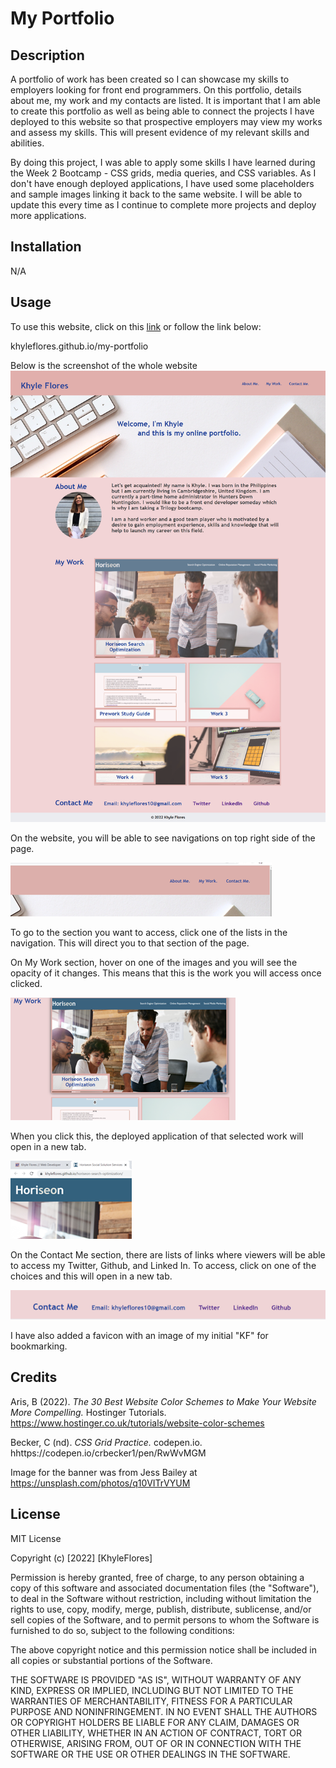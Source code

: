# My Portfolio

## Description 

A portfolio of work has been created so I can showcase my skills to employers looking for front end programmers. On this portfolio, details about me, my work and my contacts are listed. It is important that I am able to create this portfolio as well as being able to connect the projects I have deployed to this website so that prospective employers may view my works and assess my skills. This will present evidence of my relevant skills and abilities.

By doing this project, I was able to apply some skills I have learned during the Week 2 Bootcamp - CSS grids, media queries, and CSS variables.
As I don't have enough deployed applications, I have used some placeholders and sample images linking it back to the same website. 
I will be able to update this every time as I continue to complete more projects and deploy more applications.


## Installation

N/A

## Usage 

To use this website, click on this [link](khyleflores.github.io/my-portfolio "Khyle's Portfolio") or follow the link below:

khyleflores.github.io/my-portfolio

Below is the screenshot of the whole website
![My Portfolio website screenshot](/assets/images/website-screenshots/full-website-screenshot.png)

On the website, you will be able to see navigations on top right side of the page. 

![Navigation screenshot](/assets/images/website-screenshots/screenshot-1.png)

To go to the section you want to access, click one of the lists in the navigation. This will direct you to that section of the page. 

On My Work section, hover on one of the images and you will see the opacity of it changes. This means that this is the work you will access once clicked.

![My work section screenshot](/assets/images/website-screenshots/screenshot-2.png)

 When you click this, the deployed application of that selected work will open in a new tab.

 ![New page with deployed application screenshot](/assets/images/website-screenshots/screenshot-3.png)

 On the Contact Me section, there are lists of links where viewers will be able to access my Twitter, Github, and Linked In.
 To access, click on one of the choices and this will open in a new tab.

 ![Contact Me screenshot](/assets/images/website-screenshots/screenshot-4.png)

 I have also added a favicon with an image of my initial "KF" for bookmarking. 

## Credits

Aris, B (2022). *The 30 Best Website Color Schemes to Make Your Website More Compelling.* Hostinger Tutorials. https://www.hostinger.co.uk/tutorials/website-color-schemes

Becker, C (nd). *CSS Grid Practice.* codepen.io. hhttps://codepen.io/crbecker1/pen/RwWvMGM

Image for the banner was from Jess Bailey at https://unsplash.com/photos/q10VITrVYUM 
 
## License

MIT License

Copyright (c) [2022] [KhyleFlores]

Permission is hereby granted, free of charge, to any person obtaining a copy
of this software and associated documentation files (the "Software"), to deal
in the Software without restriction, including without limitation the rights
to use, copy, modify, merge, publish, distribute, sublicense, and/or sell
copies of the Software, and to permit persons to whom the Software is
furnished to do so, subject to the following conditions:

The above copyright notice and this permission notice shall be included in all
copies or substantial portions of the Software.

THE SOFTWARE IS PROVIDED "AS IS", WITHOUT WARRANTY OF ANY KIND, EXPRESS OR
IMPLIED, INCLUDING BUT NOT LIMITED TO THE WARRANTIES OF MERCHANTABILITY,
FITNESS FOR A PARTICULAR PURPOSE AND NONINFRINGEMENT. IN NO EVENT SHALL THE
AUTHORS OR COPYRIGHT HOLDERS BE LIABLE FOR ANY CLAIM, DAMAGES OR OTHER
LIABILITY, WHETHER IN AN ACTION OF CONTRACT, TORT OR OTHERWISE, ARISING FROM,
OUT OF OR IN CONNECTION WITH THE SOFTWARE OR THE USE OR OTHER DEALINGS IN THE
SOFTWARE.

